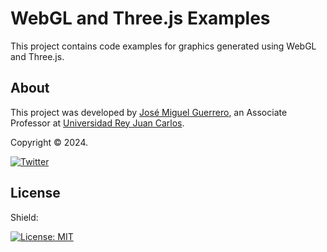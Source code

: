 # WebGL and Three.js Examples

This project contains code examples for graphics generated using WebGL and Three.js.

## About

This project was developed by [José Miguel Guerrero], an Associate Professor at [Universidad Rey Juan Carlos].

Copyright &copy; 2024.

[![Twitter](https://img.shields.io/badge/follow-@jm__guerrero-green.svg)](https://twitter.com/jm__guerrero)

## License

Shield: 

[![License: MIT](https://img.shields.io/badge/License-MIT-yellow.svg)](https://opensource.org/licenses/MIT)


[Universidad Rey Juan Carlos]: https://www.urjc.es/
[José Miguel Guerrero]: https://sites.google.com/view/jmguerrero
